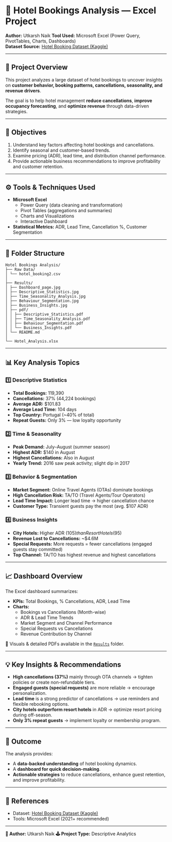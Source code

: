 # 🏨 Hotel Bookings Analysis — Excel Project

**Author:** Utkarsh Naik
**Tool Used:** Microsoft Excel (Power Query, PivotTables, Charts, Dashboards)  
**Dataset Source:** [Hotel Booking Dataset (Kaggle)](https://www.kaggle.com/datasets/abdulmannann/hotel-booking-dataset-csv)

---

## 📘 Project Overview

This project analyzes a large dataset of hotel bookings to uncover insights on **customer behavior, booking patterns, cancellations, seasonality, and revenue drivers**.

The goal is to help hotel management **reduce cancellations**, **improve occupancy forecasting**, and **optimize revenue** through data-driven strategies.

---

## 🎯 Objectives
1. Understand key factors affecting hotel bookings and cancellations.  
2. Identify seasonal and customer-based trends.  
3. Examine pricing (ADR), lead time, and distribution channel performance.  
4. Provide actionable business recommendations to improve profitability and customer retention.

---

## ⚙️ Tools & Techniques Used
- **Microsoft Excel**
  - Power Query (data cleaning and transformation)
  - Pivot Tables (aggregations and summaries)
  - Charts and Visualizations
  - Interactive Dashboard
- **Statistical Metrics:** ADR, Lead Time, Cancellation %, Customer Segmentation

---

## 📂 Folder Structure
```
Hotel Bookings Analysis/
├── Raw Data/
│ └── hotel_booking2.csv
│
├── Results/
│ ├── Dashboard_page.jpg
│ ├── Descriptive_Statistics.jpg
│ ├── Time_Seasonality_Analysis.jpg
│ ├── Behaviour_Segmentation.jpg
│ ├── Business_Insights.jpg
│ ├── pdf/
│ │ ├── Descriptive_Statistics.pdf
│ │ ├── Time_Seasonality_Analysis.pdf
│ │ ├── Behaviour_Segmentation.pdf
│ │ └── Business_Insights.pdf
│ └── README.md
│
└── Hotel_Analysis.xlsx
```


---

## 📊 Key Analysis Topics

### 1️⃣ Descriptive Statistics
- **Total Bookings:** 119,390  
- **Cancellations:** 37% (44,224 bookings)  
- **Average ADR:** $101.83  
- **Average Lead Time:** 104 days  
- **Top Country:** Portugal (~40% of total)  
- **Repeat Guests:** Only 3% — low loyalty opportunity  

### 2️⃣ Time & Seasonality
- **Peak Demand:** July–August (summer season)  
- **Highest ADR:** $140 in August  
- **Highest Cancellations:** Also in August  
- **Yearly Trend:** 2016 saw peak activity; slight dip in 2017  

### 3️⃣ Behavior & Segmentation
- **Market Segment:** Online Travel Agents (OTAs) dominate bookings  
- **High Cancellation Risk:** TA/TO (Travel Agents/Tour Operators)  
- **Lead Time Impact:** Longer lead time → higher cancellation chance  
- **Customer Type:** Transient guests pay the most (avg. $107 ADR)  

### 4️⃣ Business Insights
- **City Hotels:** Higher ADR ($105) than Resort Hotels ($95)  
- **Revenue Lost to Cancellations:** ~$4.6M  
- **Special Requests:** More requests = fewer cancellations (engaged guests stay committed)  
- **Top Channel:** TA/TO has highest revenue and highest cancellations  

---

## 📈 Dashboard Overview

The Excel dashboard summarizes:
- **KPIs:** Total Bookings, % Cancellations, ADR, Lead Time  
- **Charts:**  
  - Bookings vs Cancellations (Month-wise)  
  - ADR & Lead Time Trends  
  - Market Segment and Channel Performance  
  - Special Requests vs Cancellations  
  - Revenue Contribution by Channel  

📸 Visuals & detailed PDFs available in the [`Results`](./Results) folder.

---

## 💡 Key Insights & Recommendations
- **High cancellations (37%)** mainly through OTA channels → tighten policies or create non-refundable tiers.  
- **Engaged guests (special requests)** are more reliable → encourage personalization.  
- **Lead time** is a strong predictor of cancellations → use reminders and flexible rebooking options.  
- **City hotels outperform resort hotels** in ADR → optimize resort pricing during off-season.  
- **Only 3% repeat guests** → implement loyalty or membership program.  

---

## 🚀 Outcome
The analysis provides:
- A **data-backed understanding** of hotel booking dynamics.  
- A **dashboard for quick decision-making**.  
- **Actionable strategies** to reduce cancellations, enhance guest retention, and improve profitability.

---

## 🔗 References
- Dataset: [Hotel Booking Dataset (Kaggle)](https://www.kaggle.com/datasets/abdulmannann/hotel-booking-dataset-csv)
- Tools: Microsoft Excel (2021+ recommended)

---

**📌 Author:** Utkarsh Naik 
**🕹️ Project Type:** Descriptive Analytics
